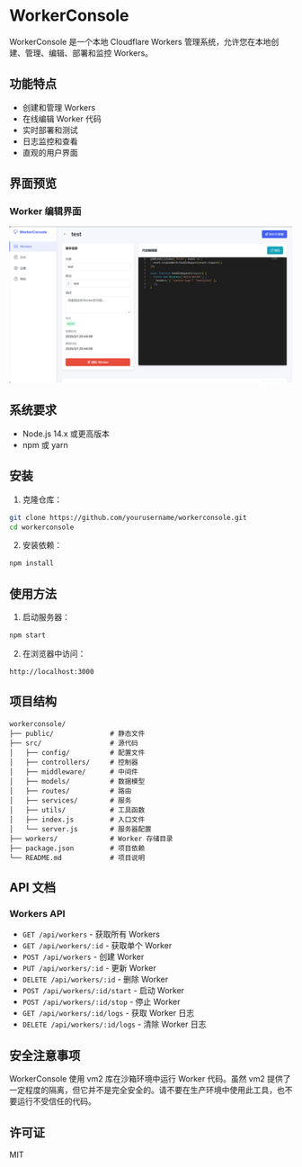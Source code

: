# WorkerConsole

WorkerConsole 是一个本地 Cloudflare Workers 管理系统，允许您在本地创建、管理、编辑、部署和监控 Workers。

## 功能特点

- 创建和管理 Workers
- 在线编辑 Worker 代码
- 实时部署和测试
- 日志监控和查看
- 直观的用户界面

## 界面预览

### Worker 编辑界面
![Worker 编辑界面](_images/worker_edit.png)

## 系统要求

- Node.js 14.x 或更高版本
- npm 或 yarn

## 安装

1. 克隆仓库：

```bash
git clone https://github.com/yourusername/workerconsole.git
cd workerconsole
```

2. 安装依赖：

```bash
npm install
```

## 使用方法

1. 启动服务器：

```bash
npm start
```

2. 在浏览器中访问：

```
http://localhost:3000
```

## 项目结构

```
workerconsole/
├── public/              # 静态文件
├── src/                 # 源代码
│   ├── config/          # 配置文件
│   ├── controllers/     # 控制器
│   ├── middleware/      # 中间件
│   ├── models/          # 数据模型
│   ├── routes/          # 路由
│   ├── services/        # 服务
│   ├── utils/           # 工具函数
│   ├── index.js         # 入口文件
│   └── server.js        # 服务器配置
├── workers/             # Worker 存储目录
├── package.json         # 项目依赖
└── README.md            # 项目说明
```

## API 文档

### Workers API

- `GET /api/workers` - 获取所有 Workers
- `GET /api/workers/:id` - 获取单个 Worker
- `POST /api/workers` - 创建 Worker
- `PUT /api/workers/:id` - 更新 Worker
- `DELETE /api/workers/:id` - 删除 Worker
- `POST /api/workers/:id/start` - 启动 Worker
- `POST /api/workers/:id/stop` - 停止 Worker
- `GET /api/workers/:id/logs` - 获取 Worker 日志
- `DELETE /api/workers/:id/logs` - 清除 Worker 日志

## 安全注意事项

WorkerConsole 使用 vm2 库在沙箱环境中运行 Worker 代码。虽然 vm2 提供了一定程度的隔离，但它并不是完全安全的。请不要在生产环境中使用此工具，也不要运行不受信任的代码。

## 许可证

MIT 